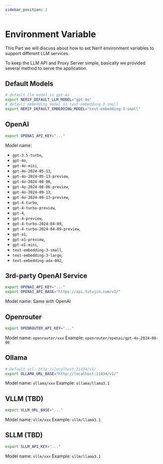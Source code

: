 ```yaml
---
sidebar_position: 2
---
```


# Environment Variable

This Part we will discuss about how to set Nerif environment variables to support different LLM services.

To keep the LLM API and Proxy Server simple, basically we provided several method to serve the application.

## Default Models

```bash
# default llm model is gpt-4o
export NERIF_DEFAULT_LLM_MODEL="gpt-4o"
# default embedding model is text-embedding-3-small
export NERIF_DEFAULT_EMBEDDING_MODEL="text-embedding-3-small"
```

## OpenAI

```bash
export OPENAI_API_KEY="..."
```

Model name:

- `gpt-3.5-turbo`,
- `gpt-4o`,
- `gpt-4o-mini`,
- `gpt-4o-2024-05-13`,
- `gpt-4o-2024-05-13-preview`,
- `gpt-4o-2024-08-06`,
- `gpt-4o-2024-08-06-preview`,
- `gpt-4o-2024-09-13`,
- `gpt-4o-2024-09-13-preview`,
- `gpt-4-turbo`,
- `gpt-4-turbo-preview`,
- `gpt-4`,
- `gpt-4-preview`,
- `gpt-4-turbo-2024-04-09`,
- `gpt-4-turbo-2024-04-09-preview`,
- `gpt-o1`,
- `gpt-o1-preview`,
- `gpt-o1-mini`,
- `text-embedding-3-small`,
- `text-embedding-3-large`,
- `text-embedding-ada-002`,


## 3rd-party OpenAI Service

```bash
export OPENAI_API_KEY="..."
export OPENAI_API_BASE="https://api.tutujin.com/v1/"
```

Model name: Same with OpenAI

## Openrouter

```bash
export OPENROUTER_API_KEY="..."
```

Model name: `openrouter/xxx`
Example: `openrouter/openai/gpt-4o-2024-08-06`

## Ollama

```bash
# Default url: http://localhost:11434/v1/
export OLLAMA_URL_BASE="http://localhost:11434/v1/"
```

Model name: `ollama/xxx`
Example: `ollama/llama3.1`


## VLLM (TBD)

```bash
export VLLM_URL_BASE="..."
```

Model name: `vllm/xxx`
Example: `vllm/llama3.1`

## SLLM (TBD)

```bash
export SLLM_API_KEY="..."
```

Model name: `sllm/xxx`
Example: `sllm/llama3.1`